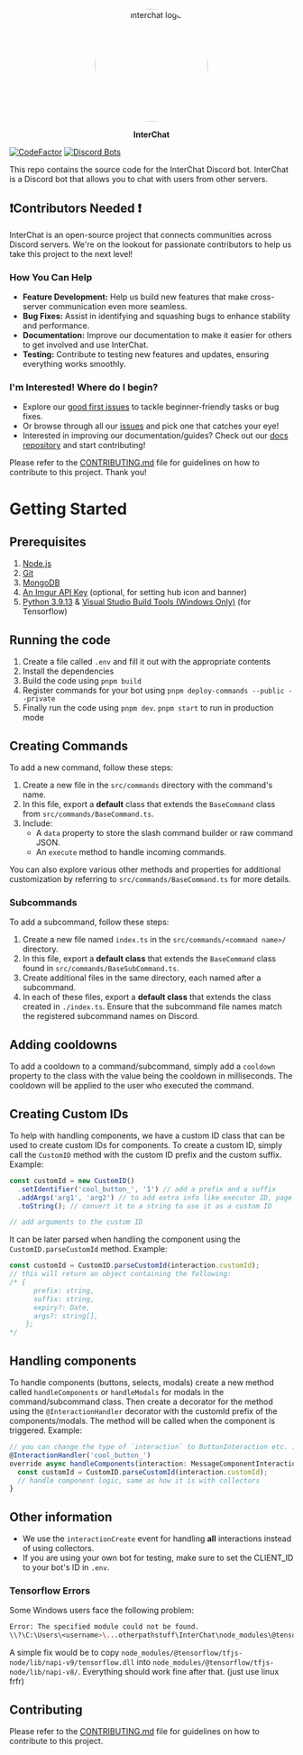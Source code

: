 <p align="center"><img src="https://github.com/user-attachments/assets/33f68c3a-67bc-4653-8578-2ab350ac3a75" alt="interchat logo" style="border-radius: 50%; width: 200px; height: 200px;"></p>

<p align="center"><strong>InterChat</strong></p>

[![CodeFactor](https://www.codefactor.io/repository/github/discord-interchat/interchat/badge)](https://www.codefactor.io/repository/github/discord-interchat/interchat)
[![Discord Bots](https://top.gg/api/widget/servers/769921109209907241.svg/)](https://top.gg/bot/769921109209907241)

This repo contains the source code for the InterChat Discord bot. InterChat is a Discord bot that allows you to chat with users from other servers.

## ❗Contributors Needed ❗

InterChat is an open-source project that connects communities across Discord servers. We're on the lookout for passionate contributors to help us take this project to the next level!

### How You Can Help

- **Feature Development:** Help us build new features that make cross-server communication even more seamless.
- **Bug Fixes:** Assist in identifying and squashing bugs to enhance stability and performance.
- **Documentation:** Improve our documentation to make it easier for others to get involved and use InterChat.
- **Testing:** Contribute to testing new features and updates, ensuring everything works smoothly.

### I'm Interested! Where do I begin?

- Explore our [good first issues](https://github.com/Discord-InterChat/InterChat/contribute) to tackle beginner-friendly tasks or bug fixes.
- Or browse through all our [issues](https://github.com/Discord-InterChat/InterChat/issues) and pick one that catches your eye!
- Interested in improving our documentation/guides? Check out our [docs repository](https://github.com/Discord-InterChat/docs) and start contributing!

Please refer to the [CONTRIBUTING.md](./CONTRIBUTING.md) file for guidelines on how to contribute to this project. Thank you!

# Getting Started

## Prerequisites

1. [Node.js](https://nodejs.org/)
2. [Git](https://git-scm.com/downloads/)
3. [MongoDB](https://www.mongodb.com/)
4. [An Imgur API Key](https://api.imgur.com/oauth2/addclient) (optional, for setting hub icon and banner)
5. [Python 3.9.13](https://www.python.org/downloads/release/python-3913/) & [Visual Studio Build Tools (Windows Only)](https://visualstudio.microsoft.com/downloads/#build-tools-for-visual-studio-2019) (for Tensorflow)

## Running the code

1. Create a file called `.env` and fill it out with the appropriate contents
2. Install the dependencies
3. Build the code using `pnpm build`
4. Register commands for your bot using `pnpm deploy-commands --public --private`
5. Finally run the code using `pnpm dev`. `pnpm start` to run in production mode

## Creating Commands

To add a new command, follow these steps:

1. Create a new file in the `src/commands` directory with the command's name.
2. In this file, export a **default** class that extends the `BaseCommand` class from `src/commands/BaseCommand.ts`.
3. Include:
   - A `data` property to store the slash command builder or raw command JSON.
   - An `execute` method to handle incoming commands.

You can also explore various other methods and properties for additional customization by referring to `src/commands/BaseCommand.ts` for more details.

### Subcommands

To add a subcommand, follow these steps:

1. Create a new file named `index.ts` in the `src/commands/<command name>/` directory.
2. In this file, export a **default class** that extends the `BaseCommand` class found in `src/commands/BaseSubCommand.ts`.
3. Create additional files in the same directory, each named after a subcommand.
4. In each of these files, export a **default class** that extends the class created in `./index.ts`. Ensure that the subcommand file names match the registered subcommand names on Discord.

## Adding cooldowns

To add a cooldown to a command/subcommand, simply add a `cooldown` property to the class with the value being the cooldown in milliseconds. The cooldown will be applied to the user who executed the command.

## Creating Custom IDs

To help with handling components, we have a custom ID class that can be used to create custom IDs for components. To create a custom ID, simply call the `CustomID` method with the custom ID prefix and the custom suffix. Example:

```ts
const customId = new CustomID()
  .setIdentifier('cool_button_', '1') // add a prefix and a suffix
  .addArgs('arg1', 'arg2') // to add extra info like executor ID, page number, etc.
  .toString(); // convert it to a string to use it as a custom ID

// add arguments to the custom ID
```

It can be later parsed when handling the component using the `CustomID.parseCustomId` method. Example:

```ts
const customId = CustomID.parseCustomId(interaction.customId);
// this will return an object containing the following:
/* {
      prefix: string,
      suffix: string,
      expiry?: Date,
      args?: string[],
    };
*/
```

## Handling components

To handle components (buttons, selects, modals) create a new method called `handleComponents` or `handleModals` for modals in the command/subcommand class. Then create a decorator for the method using the `@InteractionHandler` decorator with the customId prefix of the components/modals. The method will be called when the component is triggered. Example:

```ts
// you can change the type of `interaction` to ButtonInteraction etc. if you are aware of the type of component
@InteractionHandler('cool_button_')
override async handleComponents(interaction: MessageComponentInteraction) {
  const customId = CustomID.parseCustomId(interaction.customId);
  // handle component logic, same as how it is with collectors
}
```

## Other information

- We use the `interactionCreate` event for handling **all** interactions instead of using collectors.
- If you are using your own bot for testing, make sure to set the CLIENT_ID to your bot's ID in `.env`.

### Tensorflow Errors

Some Windows users face the following problem:

```sh
Error: The specified module could not be found.
\\?\C:\Users\<username>\...otherpathstuff\InterChat\node_modules\@tensorflow\tfjs-node\lib\napi-v8\tfjs_binding.node
```

A simple fix would be to copy `node_modules/@tensorflow/tfjs-node/lib/napi-v9/tensorflow.dll` into `node_modules/@tensorflow/tfjs-node/lib/napi-v8/`. Everything should work fine after that. (just use linux frfr)

## Contributing

Please refer to the [CONTRIBUTING.md](./CONTRIBUTING.md) file for guidelines on how to contribute to this project.
